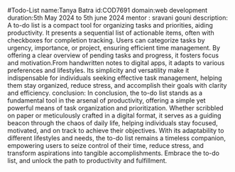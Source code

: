 #Todo-List
name:Tanya Batra
id:COD7691
domain:web development
duration:5th May 2024 to 5th june 2024
mentor : sravani gouni
description: 
A to-do list is a compact tool for organizing tasks and priorities, aiding productivity. It presents a sequential list of actionable items, often with checkboxes for completion tracking. Users can categorize tasks by urgency, importance, or project, ensuring efficient time management.
By offering a clear overview of pending tasks and progress, it fosters focus and motivation.From handwritten notes to digital apps, it adapts to various preferences and lifestyles. Its simplicity and versatility make it indispensable for individuals seeking effective task management, helping them stay organized, reduce stress, and accomplish their goals with clarity and efficiency.
conclusion:
In conclusion, the to-do list stands as a fundamental tool in the arsenal of productivity, offering a simple yet powerful means of task organization and prioritization. Whether scribbled on paper or meticulously crafted in a digital format, it serves as a guiding beacon through the chaos of daily life, helping individuals stay focused, motivated, and on track to achieve their objectives. With its adaptability to different lifestyles and needs, the to-do list remains a timeless companion, empowering users to seize control of their time, reduce stress, and transform aspirations into tangible accomplishments. Embrace the to-do list, and unlock the path to productivity and fulfillment.













